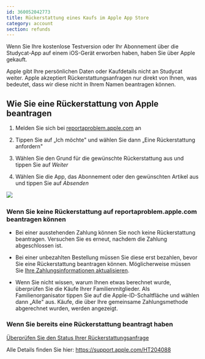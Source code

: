 ```yaml
---
id: 360052042773
title: Rückerstattung eines Kaufs im Apple App Store
category: account
section: refunds
---
```

Wenn Sie Ihre kostenlose Testversion oder Ihr Abonnement über die Studycat-App auf einem iOS-Gerät erworben haben, haben Sie über Apple gekauft.

Apple gibt Ihre persönlichen Daten oder Kaufdetails nicht an Studycat weiter. Apple akzeptiert Rückerstattungsanfragen nur direkt von Ihnen, was bedeutet, dass wir diese nicht in Ihrem Namen beantragen können.

## Wie Sie eine Rückerstattung von Apple beantragen

1. Melden Sie sich bei [reportaproblem.apple.com](https://reportaproblem.apple.com/) an

2. Tippen Sie auf „Ich möchte" und wählen Sie dann „Eine Rückerstattung anfordern"

3. Wählen Sie den Grund für die gewünschte Rückerstattung aus und tippen Sie auf _Weiter_

4. Wählen Sie die App, das Abonnement oder den gewünschten Artikel aus und tippen Sie auf _Absenden_

​![](/attachments/token/EIRFxjZzzik6OVcPJeEE4MFaP/?name=ios14-iphone-12-pro-safari-report-a-problem.png)​

### Wenn Sie keine Rückerstattung auf reportaproblem.apple.com beantragen können

- Bei einer ausstehenden Zahlung können Sie noch keine Rückerstattung beantragen. Versuchen Sie es erneut, nachdem die Zahlung abgeschlossen ist.

- Bei einer unbezahlten Bestellung müssen Sie diese erst bezahlen, bevor Sie eine Rückerstattung beantragen können. Möglicherweise müssen Sie [Ihre Zahlungsinformationen aktualisieren](https://support.apple.com/kb/HT201266).

- Wenn Sie nicht wissen, warum Ihnen etwas berechnet wurde, überprüfen Sie die Käufe Ihrer Familienmitglieder. Als Familienorganisator tippen Sie auf die Apple-ID-Schaltfläche und wählen dann „Alle" aus. Käufe, die über Ihre gemeinsame Zahlungsmethode abgerechnet wurden, werden angezeigt.

### Wenn Sie bereits eine Rückerstattung beantragt haben

[Überprüfen Sie den Status Ihrer Rückerstattungsanfrage](https://support.apple.com/kb/HT210904)

Alle Details finden Sie hier: <https://support.apple.com/HT204088>